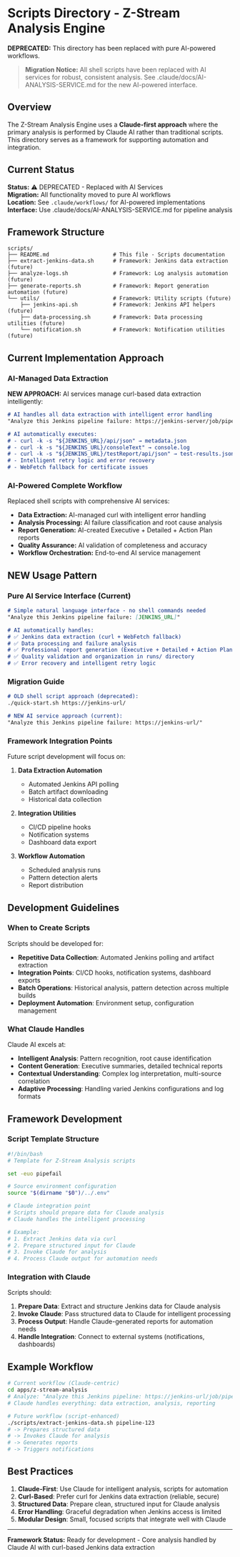 # Scripts Directory - Z-Stream Analysis Engine

**DEPRECATED:** This directory has been replaced with pure AI-powered workflows.

> **Migration Notice:** All shell scripts have been replaced with AI services for robust, consistent analysis. See .claude/docs/AI-ANALYSIS-SERVICE.md for the new AI-powered interface.

## Overview

The Z-Stream Analysis Engine uses a **Claude-first approach** where the primary analysis is performed by Claude AI rather than traditional scripts. This directory serves as a framework for supporting automation and integration.

## Current Status

**Status:** ⚠️  DEPRECATED - Replaced with AI Services  
**Migration:** All functionality moved to pure AI workflows  
**Location:** See `.claude/workflows/` for AI-powered implementations  
**Interface:** Use .claude/docs/AI-ANALYSIS-SERVICE.md for pipeline analysis

## Framework Structure

```
scripts/
├── README.md                    # This file - Scripts documentation
├── extract-jenkins-data.sh      # Framework: Jenkins data extraction (future)
├── analyze-logs.sh              # Framework: Log analysis automation (future)
├── generate-reports.sh          # Framework: Report generation automation (future)
└── utils/                       # Framework: Utility scripts (future)
    ├── jenkins-api.sh           # Framework: Jenkins API helpers (future)
    ├── data-processing.sh       # Framework: Data processing utilities (future)
    └── notification.sh          # Framework: Notification utilities (future)
```

## Current Implementation Approach

### AI-Managed Data Extraction

**NEW APPROACH:** AI services manage curl-based data extraction intelligently:

```markdown
# AI handles all data extraction with intelligent error handling
"Analyze this Jenkins pipeline failure: https://jenkins-server/job/pipeline/123/"

# AI automatically executes:
# - curl -k -s "${JENKINS_URL}/api/json" → metadata.json
# - curl -k -s "${JENKINS_URL}/consoleText" → console.log
# - curl -k -s "${JENKINS_URL}/testReport/api/json" → test-results.json
# - Intelligent retry logic and error recovery
# - WebFetch fallback for certificate issues
```

### AI-Powered Complete Workflow

Replaced shell scripts with comprehensive AI services:
- **Data Extraction:** AI-managed curl with intelligent error handling
- **Analysis Processing:** AI failure classification and root cause analysis
- **Report Generation:** AI-created Executive + Detailed + Action Plan reports
- **Quality Assurance:** AI validation of completeness and accuracy
- **Workflow Orchestration:** End-to-end AI service management

## NEW Usage Pattern

### Pure AI Service Interface (Current)

```markdown
# Simple natural language interface - no shell commands needed
"Analyze this Jenkins pipeline failure: [JENKINS_URL]"

# AI automatically handles:
# ✅ Jenkins data extraction (curl + WebFetch fallback)
# ✅ Data processing and failure analysis
# ✅ Professional report generation (Executive + Detailed + Action Plan)
# ✅ Quality validation and organization in runs/ directory
# ✅ Error recovery and intelligent retry logic
```

### Migration Guide
```markdown
# OLD shell script approach (deprecated):
./quick-start.sh https://jenkins-url/

# NEW AI service approach (current):
"Analyze this Jenkins pipeline failure: https://jenkins-url/"
```

### Framework Integration Points

Future script development will focus on:

1. **Data Extraction Automation**
   - Automated Jenkins API polling
   - Batch artifact downloading
   - Historical data collection

2. **Integration Utilities**
   - CI/CD pipeline hooks
   - Notification systems
   - Dashboard data export

3. **Workflow Automation**
   - Scheduled analysis runs
   - Pattern detection alerts
   - Report distribution

## Development Guidelines

### When to Create Scripts

Scripts should be developed for:
- **Repetitive Data Collection**: Automated Jenkins polling and artifact extraction
- **Integration Points**: CI/CD hooks, notification systems, dashboard exports
- **Batch Operations**: Historical analysis, pattern detection across multiple builds
- **Deployment Automation**: Environment setup, configuration management

### What Claude Handles

Claude AI excels at:
- **Intelligent Analysis**: Pattern recognition, root cause identification
- **Content Generation**: Executive summaries, detailed technical reports
- **Contextual Understanding**: Complex log interpretation, multi-source correlation
- **Adaptive Processing**: Handling varied Jenkins configurations and log formats

## Framework Development

### Script Template Structure

```bash
#!/bin/bash
# Template for Z-Stream Analysis scripts

set -euo pipefail

# Source environment configuration
source "$(dirname "$0")/../.env"

# Claude integration point
# Scripts should prepare data for Claude analysis
# Claude handles the intelligent processing

# Example:
# 1. Extract Jenkins data via curl
# 2. Prepare structured input for Claude
# 3. Invoke Claude for analysis
# 4. Process Claude output for automation needs
```

### Integration with Claude

Scripts should:
1. **Prepare Data**: Extract and structure Jenkins data for Claude analysis
2. **Invoke Claude**: Pass structured data to Claude for intelligent processing
3. **Process Output**: Handle Claude-generated reports for automation needs
4. **Handle Integration**: Connect to external systems (notifications, dashboards)

## Example Workflow

```bash
# Current workflow (Claude-centric)
cd apps/z-stream-analysis
# Analyze: "Analyze this Jenkins pipeline: https://jenkins-url/job/pipeline/123/"
# Claude handles everything: data extraction, analysis, reporting

# Future workflow (script-enhanced)
./scripts/extract-jenkins-data.sh pipeline-123
# -> Prepares structured data
# -> Invokes Claude for analysis
# -> Generates reports
# -> Triggers notifications
```

## Best Practices

1. **Claude-First**: Use Claude for intelligent analysis, scripts for automation
2. **Curl-Based**: Prefer curl for Jenkins data extraction (reliable, secure)
3. **Structured Data**: Prepare clean, structured input for Claude analysis
4. **Error Handling**: Graceful degradation when Jenkins access is limited
5. **Modular Design**: Small, focused scripts that integrate well with Claude

---

**Framework Status:** Ready for development - Core analysis handled by Claude AI with curl-based Jenkins data extraction